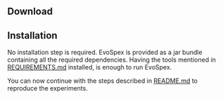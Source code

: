 ## Download


## Installation

No installation step is required. EvoSpex is provided as a jar bundle containing all the required dependencies. Having the tools mentioned in [REQUIREMENTS.md](REQUIREMENTS.md) installed, is enough to run EvoSpex. 


You can now continue with the steps described in [README.md](README.md) to reproduce the experiments.
